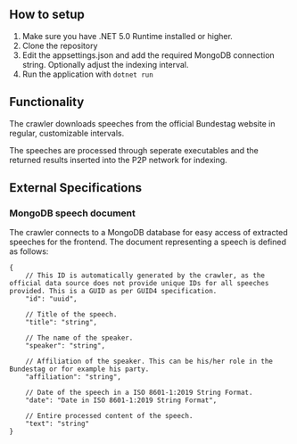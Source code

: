 ## How to setup
1. Make sure you have .NET 5.0 Runtime installed or higher.
2. Clone the repository
3. Edit the appsettings.json and add the required MongoDB connection string. Optionally adjust the indexing interval.
4. Run the application with `dotnet run`

## Functionality
The crawler downloads speeches from the official Bundestag website in regular, customizable intervals.

The speeches are processed through seperate executables and the returned results inserted into the P2P network for indexing.

## External Specifications
### MongoDB speech document
The crawler connects to a MongoDB database for easy access of extracted speeches for the frontend. The document representing a speech is defined as follows:

```JSON5
{
    // This ID is automatically generated by the crawler, as the official data source does not provide unique IDs for all speeches provided. This is a GUID as per GUID4 specification.
    "id": "uuid",

    // Title of the speech.
    "title": "string",
    
    // The name of the speaker.
    "speaker": "string",

    // Affiliation of the speaker. This can be his/her role in the Bundestag or for example his party.
    "affiliation": "string",

    // Date of the speech in a ISO 8601-1:2019 String Format.
    "date": "Date in ISO 8601-1:2019 String Format",

    // Entire processed content of the speech.
    "text": "string"
}
```